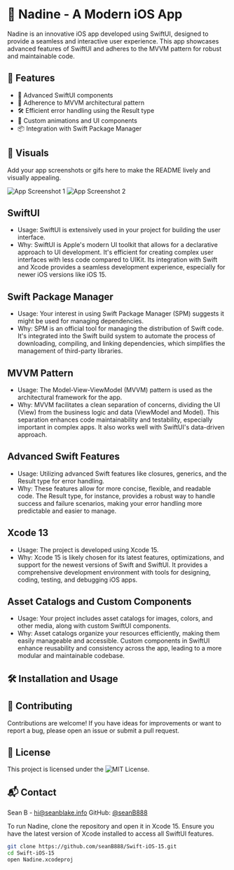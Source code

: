 # 📱 Nadine - A Modern iOS App

Nadine is an innovative iOS app developed using SwiftUI, designed to provide a seamless and interactive user experience. This app showcases advanced features of SwiftUI and adheres to the MVVM pattern for robust and maintainable code.

## 🌟 Features

- 🚀 Advanced SwiftUI components
- 🧩 Adherence to MVVM architectural pattern
- 🛠 Efficient error handling using the Result type
- 🎨 Custom animations and UI components
- 📦 Integration with Swift Package Manager

## 📸 Visuals

Add your app screenshots or gifs here to make the README lively and visually appealing.

![App Screenshot 1](url-to-screenshot)
![App Screenshot 2](url-to-another-screenshot)

## SwiftUI
- Usage: SwiftUI is extensively used in your project for building the user interface.
- Why: SwiftUI is Apple's modern UI toolkit that allows for a declarative approach to UI development. It's efficient for creating complex user interfaces with less code compared to UIKit. Its integration with Swift and Xcode provides a seamless development experience, especially for newer iOS versions like iOS 15.

## Swift Package Manager
- Usage: Your interest in using Swift Package Manager (SPM) suggests it might be used for managing dependencies.
- Why: SPM is an official tool for managing the distribution of Swift code. It's integrated into the Swift build system to automate the process of downloading, compiling, and linking dependencies, which simplifies the management of third-party libraries.

## MVVM Pattern
- Usage: The Model-View-ViewModel (MVVM) pattern is used as the architectural framework for the app.
- Why: MVVM facilitates a clean separation of concerns, dividing the UI (View) from the business logic and data (ViewModel and Model). This separation enhances code maintainability and testability, especially important in complex apps. It also works well with SwiftUI's data-driven approach.

## Advanced Swift Features
- Usage: Utilizing advanced Swift features like closures, generics, and the Result type for error handling.
- Why: These features allow for more concise, flexible, and readable code. The Result type, for instance, provides a robust way to handle success and failure scenarios, making your error handling more predictable and easier to manage.

## Xcode 13
- Usage: The project is developed using Xcode 15.
- Why: Xcode 15 is likely chosen for its latest features, optimizations, and support for the newest versions of Swift and SwiftUI. It provides a comprehensive development environment with tools for designing, coding, testing, and debugging iOS apps.

## Asset Catalogs and Custom Components
- Usage: Your project includes asset catalogs for images, colors, and other media, along with custom SwiftUI components.
- Why: Asset catalogs organize your resources efficiently, making them easily manageable and accessible. Custom components in SwiftUI enhance reusability and consistency across the app, leading to a more modular and maintainable codebase.

## 🛠 Installation and Usage

## 🤝 Contributing
Contributions are welcome! If you have ideas for improvements or want to report a bug, please open an issue or submit a pull request.

## 📄 License
This project is licensed under the ![MIT License.](https://seanblake.info/license)

## 📬 Contact
Sean B - hi@seanblake.info
GitHub: [@seanB888](https://github.com/seanB888)

To run Nadine, clone the repository and open it in Xcode 15. Ensure you have the latest version of Xcode installed to access all SwiftUI features.

```bash
git clone https://github.com/seanB888/Swift-iOS-15.git
cd Swift-iOS-15
open Nadine.xcodeproj


